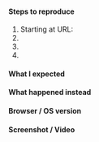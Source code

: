 <!-- Thanks for contributing to Calypso! Pick a clear title ("Editor: add spell check") and proceed. -->

#### Steps to reproduce
1. Starting at URL: 
2. 
3. 
4. 

#### What I expected


#### What happened instead


#### Browser / OS version


#### Screenshot / Video

<!--
PLEASE NOTE
- These comments won't show up when you submit the issue.
- Everything is optional, but try to add as many details as possible.
- If requesting a new feature, explain why you'd like to see it added.

Docs & troubleshooting:
https://github.com/Automattic/wp-calypso/blob/master/CONTRIBUTING.md
https://github.com/Automattic/wp-calypso/blob/master/docs/troubleshooting.md

Helpful tips for screenshots:
https://en.support.wordpress.com/make-a-screenshot/
-->
